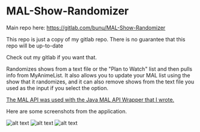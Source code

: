 # MAL-Show-Randomizer
Main repo here: https://gitlab.com/bunu/MAL-Show-Randomizer

This repo is just a copy of my gitlab repo. There is no guarantee that this repo will be up-to-date

Check out my gitlab if you want that.

Randomizes shows from a text file or the "Plan to Watch" list and then pulls info from MyAnimeList. It also allows you to update your MAL list using the show
that it randomizes, and it can also remove shows from the text file you used as the input if you select the option.

[The MAL API was used with the Java MAL API Wrapper that I wrote.](https://github.com//nithjino/MAL-Java-Wrapper)

Here are some screenshots from the application.

![alt text](https://i.imgur.com/mZVtuYV.png)
![alt text](https://i.imgur.com/9KNrjis.png)
![alt text](https://i.imgur.com/9XfEeUL.png)
